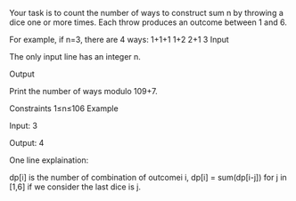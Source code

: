 Your task is to count the number of ways to construct sum n by throwing a dice one or more times. Each throw produces an outcome between 1 and 6.

For example, if n=3, there are 4 ways:
1+1+1
1+2
2+1
3
Input

The only input line has an integer n.

Output

Print the number of ways modulo 109+7.

Constraints
1≤n≤106
Example

Input:
3

Output:
4

One line explaination:

dp[i] is the number of combination of outcomei i, dp[i] = sum(dp[i-j]) for j in [1,6] if we consider the last dice is j.
